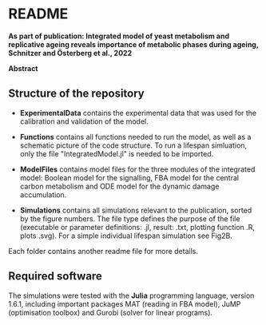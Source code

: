 README
===============
**As part of publication: Integrated model of yeast metabolism and replicative ageing reveals importance of metabolic phases during ageing, Schnitzer and Österberg et al., 2022**

**Abstract**




## Structure of the repository

- **ExperimentalData** contains the experimental data that was used for the calibration and validation of the model.

- **Functions** contains all functions needed to run the model, as well as a schematic picture of the code structure. To run a lifespan simluation, only the file "IntegratedModel.jl" is needed to be imported.

- **ModelFiles** contains model files for the three modules of the integrated model: Boolean model for the signalling, FBA model for the central carbon metabolism and ODE model for the dynamic damage accumulation.

- **Simulations** contains all simulations relevant to the publication, sorted by the figure numbers. The file type defines the purpose of the file (executable or parameter definitions: .jl, result: .txt, plotting function .R, plots .svg). For a simple individual lifespan simulation see Fig2B. 

Each folder contains another readme file for more details.

## Required software

The simulations were tested with the **Julia** programming language, version 1.6.1, including important packages MAT (reading in FBA model), JuMP (optimisation toolbox) and Gurobi (solver for linear programs).
